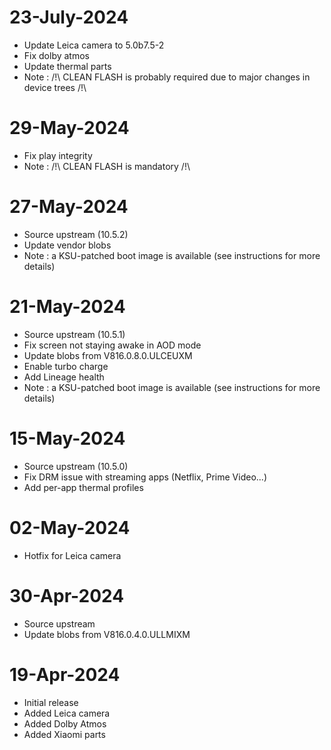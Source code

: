 # 23-July-2024
- Update Leica camera to 5.0b7.5-2
- Fix dolby atmos
- Update thermal parts
- Note : /!\ CLEAN FLASH is probably required due to major changes in device trees /!\

# 29-May-2024
- Fix play integrity
- Note : /!\ CLEAN FLASH is mandatory /!\

# 27-May-2024
- Source upstream (10.5.2)
- Update vendor blobs
- Note : a KSU-patched boot image is available (see instructions for more details)

# 21-May-2024
- Source upstream (10.5.1)
- Fix screen not staying awake in AOD mode
- Update blobs from V816.0.8.0.ULCEUXM
- Enable turbo charge
- Add Lineage health
- Note : a KSU-patched boot image is available (see instructions for more details)

# 15-May-2024
- Source upstream (10.5.0)
- Fix DRM issue with streaming apps (Netflix, Prime Video...)
- Add per-app thermal profiles

# 02-May-2024
- Hotfix for Leica camera

# 30-Apr-2024
- Source upstream
- Update blobs from V816.0.4.0.ULLMIXM

# 19-Apr-2024
- Initial release
- Added Leica camera
- Added Dolby Atmos
- Added Xiaomi parts
